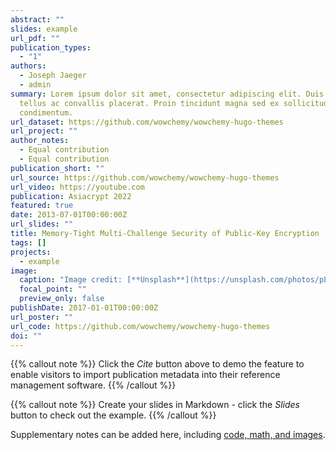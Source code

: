```yaml
---
abstract: ""
slides: example
url_pdf: ""
publication_types:
  - "1"
authors:
  - Joseph Jaeger
  - admin
summary: Lorem ipsum dolor sit amet, consectetur adipiscing elit. Duis posuere
  tellus ac convallis placerat. Proin tincidunt magna sed ex sollicitudin
  condimentum.
url_dataset: https://github.com/wowchemy/wowchemy-hugo-themes
url_project: ""
author_notes:
  - Equal contribution
  - Equal contribution
publication_short: ""
url_source: https://github.com/wowchemy/wowchemy-hugo-themes
url_video: https://youtube.com
publication: Asiacrypt 2022
featured: true
date: 2013-07-01T00:00:00Z
url_slides: ""
title: Memory-Tight Multi-Challenge Security of Public-Key Encryption
tags: []
projects:
  - example
image:
  caption: "Image credit: [**Unsplash**](https://unsplash.com/photos/pLCdAaMFLTE)"
  focal_point: ""
  preview_only: false
publishDate: 2017-01-01T00:00:00Z
url_poster: ""
url_code: https://github.com/wowchemy/wowchemy-hugo-themes
doi: ""
---
```


{{% callout note %}}
Click the _Cite_ button above to demo the feature to enable visitors to import publication metadata into their reference management software.
{{% /callout %}}

{{% callout note %}}
Create your slides in Markdown - click the _Slides_ button to check out the example.
{{% /callout %}}

Supplementary notes can be added here, including [code, math, and images](https://wowchemy.com/docs/writing-markdown-latex/).
